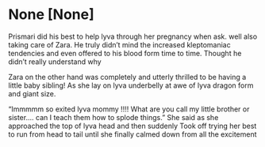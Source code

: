 # None [None]
Prismari did his best to help lyva through her pregnancy when ask. well also taking care of Zara. He truly didn’t mind the increased kleptomaniac tendencies and even offered to his blood form time to time. Thought he didn’t really understand why 

Zara on the other hand was completely and utterly thrilled to be having a little baby sibling! As she lay on lyva underbelly at awe of lyva dragon form and giant size.

“Immmmm so exited lyva mommy !!!! What are you call my little brother or sister.... can I teach them how to splode things.” She said as she approached the top of lyva head and then suddenly Took off trying her best to run from head to tail until she finally calmed down from all the excitement
